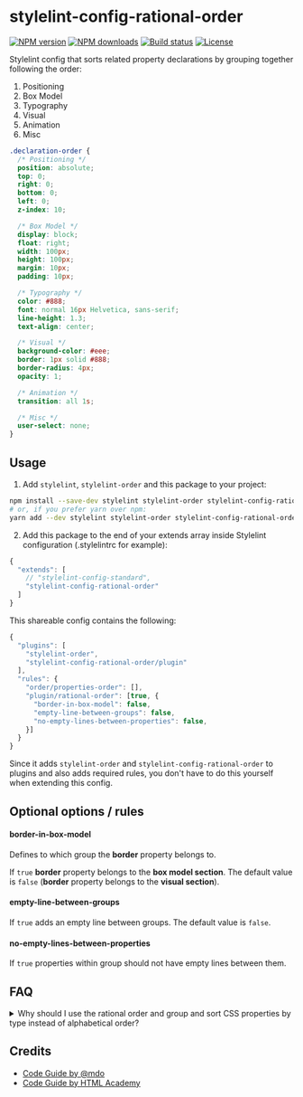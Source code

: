 # stylelint-config-rational-order

[![NPM version][version-img]][npm-url]
[![NPM downloads][downloads-img]][npm-url]
[![Build status][ci-img]][ci-url]
[![License][l-img]][l-url]

Stylelint config that sorts related property declarations by grouping together following the order:

1.  Positioning
2.  Box Model
3.  Typography
4.  Visual
5.  Animation
6.  Misc

```css
.declaration-order {
  /* Positioning */
  position: absolute;
  top: 0;
  right: 0;
  bottom: 0;
  left: 0;
  z-index: 10;

  /* Box Model */
  display: block;
  float: right;
  width: 100px;
  height: 100px;
  margin: 10px;
  padding: 10px;

  /* Typography */
  color: #888;
  font: normal 16px Helvetica, sans-serif;
  line-height: 1.3;
  text-align: center;

  /* Visual */
  background-color: #eee;
  border: 1px solid #888;
  border-radius: 4px;
  opacity: 1;

  /* Animation */
  transition: all 1s;

  /* Misc */
  user-select: none;
}
```

## Usage

1.  Add `stylelint`, `stylelint-order` and this package to your project:

```bash
npm install --save-dev stylelint stylelint-order stylelint-config-rational-order
# or, if you prefer yarn over npm:
yarn add --dev stylelint stylelint-order stylelint-config-rational-order
```

2.  Add this package to the end of your extends array inside Stylelint
    configuration (.stylelintrc for example):

```javascript
{
  "extends": [
    // "stylelint-config-standard",
    "stylelint-config-rational-order"
  ]
}
```

This shareable config contains the following:

```javascript
{
  "plugins": [
    "stylelint-order",
    "stylelint-config-rational-order/plugin"
  ],
  "rules": {
    "order/properties-order": [],
    "plugin/rational-order": [true, {
      "border-in-box-model": false,
      "empty-line-between-groups": false,
      "no-empty-lines-between-properties": false,
    }]
  }
}
```

Since it adds `stylelint-order` and `stylelint-config-rational-order` to plugins and also adds required rules, you don't have to do this yourself when extending this config.

## Optional options / rules

#### border-in-box-model

Defines to which group the **border** property belongs to.

If `true` **border** property belongs to the **box model section**.
The default value is `false` (**border** property belongs to the **visual section**).

#### empty-line-between-groups

If `true` adds an empty line between groups. The default value is `false`.

#### no-empty-lines-between-properties

If `true` properties within group should not have empty lines between them.

## FAQ

<details>
  <summary>Why should I use the rational order and group and sort CSS properties by type instead of alphabetical order?</summary>

The pros and cons of both ways in detail:

- [Happy Potter and the Order of CSS](https://dev.to/thekashey/happy-potter-and-the-order-of-css-5ec)
- [“Outside In” — Ordering CSS Properties by Importance](https://webdesign.tutsplus.com/articles/outside-in-ordering-css-properties-by-importance--cms-21685)
</details>

## Credits

- [Code Guide by @mdo](http://codeguide.co/)
- [Code Guide by HTML Academy](https://github.com/htmlacademy/codeguide)

[npm-url]: https://www.npmjs.com/package/@greenly/stylelint-config-rational-order
[downloads-img]: https://img.shields.io/npm/dt/@greenly/stylelint-config-rational-order.svg?style=flat-square
[version-img]: https://img.shields.io/npm/v/@greenly/stylelint-config-rational-order.svg?style=flat-square
[ci-url]: https://travis-ci.org/zielak/stylelint-config-rational-order
[ci-img]: https://img.shields.io/github/workflow/status/zielak/stylelint-config-rational-order/ci/.svg?style=flat-square
[l-url]: https://www.npmjs.com/package/@greenly/stylelint-config-rational-order
[l-img]: https://img.shields.io/npm/l/@greenly/stylelint-config-rational-order.svg?style=flat-square
